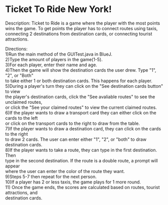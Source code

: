 # Ticket To Ride New York!

Description: Ticket to Ride is a game where the player with the
most points wins the game. To get points the player has to
connect routes using taxis, connecting 2 destinations from 
destination cards, or connecting tourist attractions.

Directions:</br>
1)Run the main method of the GUITest.java  in BlueJ. <br/>
2)Type the amount of players in the game(1-5).<br/>
3)For each player, enter their name and age.<br/>
4)Then the game will show the destination cards the user drew. Type "1", "2", or "Both" <br/>
to take either 1 or both destination cards. This happens for each player.<br/>
5)During a player's turn they can click on the "See destination cards button" to view </br>
the player's destination cards, click the "See avaliable routes" to see the unclaimed routes,</br>
or click the "See your claimed routes" to view the current claimed routes.</br>
6)If the player wants to draw a transport card they can either click on the cards to the left <br/>
or click on the transport cards to the right to draw from the table. <br/>
7)If the player wants to draw a destination card, they can click on the cards to the right <br/>
to draw 2 cards. The user can enter either "1", "2", or "both" to draw destination cards. <br/>
8)If the player wants to take a route, they can type in the first destination. Then<br/>
type in the second destination. If the route is a double route, a prompt will appear<br/>
where the user can enter the color of the route they want.<br/>
9)Steps 5-7 then repeat for the next person. <br/>
10)If a player has 2 or less taxis, the game plays for 1 more round. <br/>
11) Once the game ends, the scores are calculated based on routes, tourist attractions, and <br/>
destination cards. <br/>
